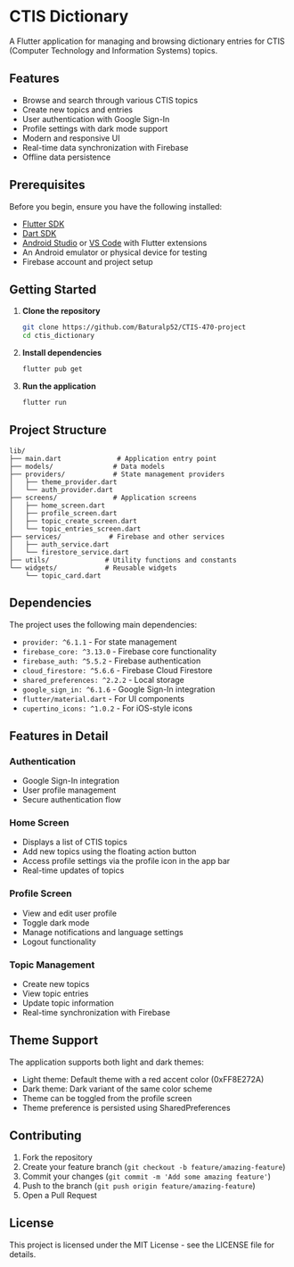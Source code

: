# CTIS Dictionary

A Flutter application for managing and browsing dictionary entries for CTIS (Computer Technology and Information Systems) topics.

## Features

- Browse and search through various CTIS topics
- Create new topics and entries
- User authentication with Google Sign-In
- Profile settings with dark mode support
- Modern and responsive UI
- Real-time data synchronization with Firebase
- Offline data persistence

## Prerequisites

Before you begin, ensure you have the following installed:

- [Flutter SDK](https://flutter.dev/docs/get-started/install)
- [Dart SDK](https://dart.dev/get-dart)
- [Android Studio](https://developer.android.com/studio) or [VS Code](https://code.visualstudio.com/) with Flutter extensions
- An Android emulator or physical device for testing
- Firebase account and project setup

## Getting Started

1. **Clone the repository**

   ```bash
   git clone https://github.com/Baturalp52/CTIS-470-project
   cd ctis_dictionary
   ```

2. **Install dependencies**

   ```bash
   flutter pub get
   ```

3. **Run the application**

   ```bash
   flutter run
   ```

## Project Structure

```
lib/
├── main.dart              # Application entry point
├── models/               # Data models
├── providers/            # State management providers
│   ├── theme_provider.dart
│   └── auth_provider.dart
├── screens/              # Application screens
│   ├── home_screen.dart
│   ├── profile_screen.dart
│   ├── topic_create_screen.dart
│   └── topic_entries_screen.dart
├── services/            # Firebase and other services
│   ├── auth_service.dart
│   └── firestore_service.dart
├── utils/              # Utility functions and constants
└── widgets/            # Reusable widgets
    └── topic_card.dart
```

## Dependencies

The project uses the following main dependencies:

- `provider: ^6.1.1` - For state management
- `firebase_core: ^3.13.0` - Firebase core functionality
- `firebase_auth: ^5.5.2` - Firebase authentication
- `cloud_firestore: ^5.6.6` - Firebase Cloud Firestore
- `shared_preferences: ^2.2.2` - Local storage
- `google_sign_in: ^6.1.6` - Google Sign-In integration
- `flutter/material.dart` - For UI components
- `cupertino_icons: ^1.0.2` - For iOS-style icons

## Features in Detail

### Authentication

- Google Sign-In integration
- User profile management
- Secure authentication flow

### Home Screen

- Displays a list of CTIS topics
- Add new topics using the floating action button
- Access profile settings via the profile icon in the app bar
- Real-time updates of topics

### Profile Screen

- View and edit user profile
- Toggle dark mode
- Manage notifications and language settings
- Logout functionality

### Topic Management

- Create new topics
- View topic entries
- Update topic information
- Real-time synchronization with Firebase

## Theme Support

The application supports both light and dark themes:

- Light theme: Default theme with a red accent color (0xFF8E272A)
- Dark theme: Dark variant of the same color scheme
- Theme can be toggled from the profile screen
- Theme preference is persisted using SharedPreferences

## Contributing

1. Fork the repository
2. Create your feature branch (`git checkout -b feature/amazing-feature`)
3. Commit your changes (`git commit -m 'Add some amazing feature'`)
4. Push to the branch (`git push origin feature/amazing-feature`)
5. Open a Pull Request

## License

This project is licensed under the MIT License - see the LICENSE file for details.
